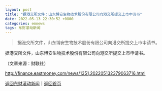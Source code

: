 ```yaml
---
layout: post
title: "据港交所文件：山东博安生物技术股份有限公司向港交所提交上市申请书"
date: 2022-05-13 22:30:52 +0800
categories: emnews
tags: 东财滚动新闻
---
```

> 据港交所文件，山东博安生物技术股份有限公司向港交所提交上市申请书。

<p>据港交所文件，山东博安生物技术股份有限公司向港交所提交上市申请书。</p><p class="em_media">（文章来源：财联社）</p>

<http://finance.eastmoney.com/news/1351,202205132379063716.html>

[返回东财滚动新闻](//finews.withounder.com/emnews/)｜[返回首页](//finews.withounder.com/)